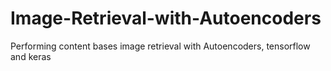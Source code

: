 # Image-Retrieval-with-Autoencoders
Performing content bases image retrieval with Autoencoders, tensorflow and keras
